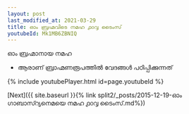 ```yaml
---
layout: post
last_modified_at: 2021-03-29
title: ഓം ബ്രഹ്മവിടെ നമഹ ൧൦൮ ടൈംസ്
youtubeId: Mk1MB6ZBNIQ
---
```

 
 
 ഓം ബ്രഹ്മാനായ നമഹ 
 
 -  ആരാണ് ബ്രാഹ്മണരൂപത്തിൽ വേദങ്ങൾ പഠിപ്പിക്കുന്നത് 
 
  
 
  
 
 
 
 
 
 


{% include youtubePlayer.html id=page.youtubeId %}
 
[Next]({{ site.baseurl }}{% link  split2/_posts/2015-12-19-ഓം ഗാബാസ്റ്യനെമയെ നമഹ ൧൦൮ ടൈംസ്.md%})
 
